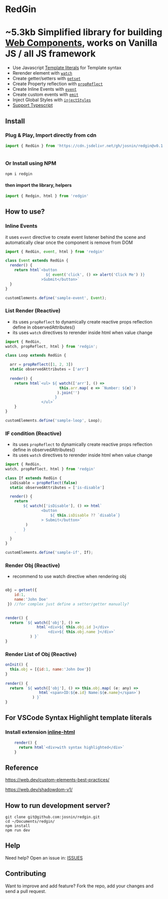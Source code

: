 # RedGin
# ~5.3kb Simplified library for building [Web Components](https://developer.mozilla.org/en-US/docs/Web/Web_Components), works on Vanilla JS / all JS framework

* Use Javascript [Template literals](https://developer.mozilla.org/en-US/docs/Web/JavaScript/Reference/Template_literals) for Template syntax
* Rerender element with [`watch`](https://stackblitz.com/edit/typescript-t3fqo8?file=sampleWatch.ts)  
* Create getter/setters with [`getset`](https://stackblitz.com/edit/typescript-t3fqo8?file=sampleWatch.ts)   
* Create Property reflection with [`propReflect`](https://stackblitz.com/edit/typescript-hlms7u?file=index.html)
* Create Inline Events with [`event`](https://stackblitz.com/edit/typescript-t3fqo8?file=sampleWatch.ts)   
* Create custom events with [`emit`](https://stackblitz.com/edit/redgin-childtoparent?file=index.ts) 
* Inject Global Styles with [`injectStyles`](https://stackblitz.com/edit/redgin-bootstrap?file=index.ts)
* [Support Typescript](https://stackblitz.com/edit/typescript-ue61k6?file=index.ts)


## Install

### Plug & Play, Import directly from cdn

```js
import { RedGin } from 'https://cdn.jsdelivr.net/gh/josnin/redgin@v0.1.11/dist/redgin.min.js'
 
```

### Or Install using NPM

```js
npm i redgin   
```

#### then import the library, helpers

```js
import { Redgin, html } from 'redgin'
```


## How to use?
### Inline Events
it uses <code>event</code> directive to create event listener behind the scene and automatically clear once the component is remove from DOM
```js
import { RedGin, event, html } from 'redgin'

class Event extends RedGin { 
  render() {
    return html`<button 
                  ${ event('click', () => alert('Click Me') )} 
                >Submit</button>`
  } 
}

customElements.define('sample-event', Event);

```

### List Render (Reactive) 
* its uses <code>propReflect</code> to dynamically create reactive props reflection define in observedAttributes()
* its uses <code>watch</code> directives to rerender inside html when value change
```js
import { RedGin, 
watch, propReflect, html } from 'redgin';

class Loop extends RedGin {

  arr = propReflect([1, 2, 3])
  static observedAttributes = ['arr'] 
  
  render() {    
    return html`<ul> ${ watch(['arr'], () => 
                        this.arr.map( e => `Number: ${e}`) 
                       ).join('') 
                      } 
                </ul>`
    } 
}

customElements.define('sample-loop', Loop);

```

### IF condition (Reactive)
* its uses <code>propReflect</code> to dynamically create reactive props reflection define in observedAttributes()
* its uses <code>watch</code> directives to rerender inside html when value change
```js
import { RedGin, 
watch, propReflect, html } from 'redgin'

class If extends RedGin {
  isDisable = propReflect(false)
  static observedAttributes = ['is-disable']

  render() {
    return `
        ${ watch(['isDisable'], () => html`
                <button
                    ${ this.isDisable ?? `disable`}
                > Submit</button>`
         )
        }
    `
  }
}

customElements.define('sample-if', If);
```

### Render Obj (Reactive)
* recommend to use watch directive when rendering obj
```js

obj = getset({
    id:1, 
    name:'John Doe'
 }) //for complex just define a setter/getter manually?

  
render() {       
  return `${ watch(['obj'], () => 
              html`<div>${ this.obj.id }</div>
                   <div>${ this.obj.name }</div>` 
           ) }`
}
```

### Render List of Obj (Reactive)
```js
onInit() {
  this.obj = [{id:1, name:'John Doe'}]
}
  
render() {       
  return `${ watch(['obj'], () => this.obj.map( (e: any) => 
               html`<span>ID:${e.id} Name:${e.name}</span>`)
            ) }`
}
```

## For VSCode Syntax Highlight template literals

### Install extension [inline-html](https://marketplace.visualstudio.com/items?itemName=pushqrdx.inline-html)

```js
    render() {
      return html`<div>with syntax highlighted</div>`
    }
```



## Reference
https://web.dev/custom-elements-best-practices/

https://web.dev/shadowdom-v1/


## How to run development server? 
```
git clone git@github.com:josnin/redgin.git 
cd ~/Documents/redgin/
npm install
npm run dev
```

## Help

Need help? Open an issue in: [ISSUES](https://github.com/josnin/redgin/issues)


## Contributing
Want to improve and add feature? Fork the repo, add your changes and send a pull request.

